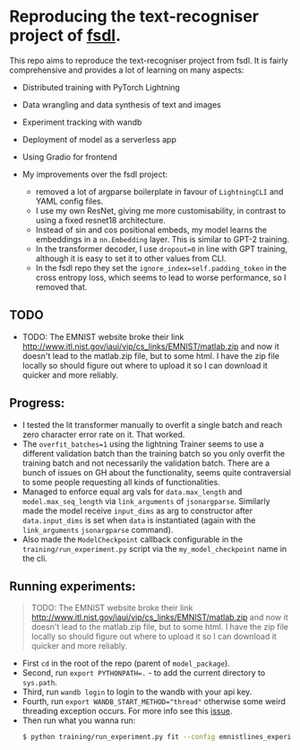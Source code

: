 # Reproducing the text-recogniser project of <a href="https://github.com/the-full-stack/fsdl-text-recognizer-2022-labs">fsdl</a>.
This repo aims to reproduce the text-recogniser project from fsdl. It is fairly comprehensive and provides a lot of learning
on many aspects: 
* Distributed training with PyTorch Lightning 
* Data wrangling and data synthesis of text and images
* Experiment tracking with wandb
* Deployment of model as a serverless app
* Using Gradio for frontend

* My improvements over the fsdl project:
	* removed a lot of argparse boilerplate in favour of `LightningCLI` and YAML config files.
	* I use my own ResNet, giving me more customisability, in contrast to using a fixed resnet18 architecture.
	* Instead of sin and cos positional embeds, my model learns the embeddings in a `nn.Embedding` layer. This is similar to GPT-2 training.
	* In the transformer decoder, I use `dropout=0` in line with GPT training, although it is easy to set it to other values from CLI.
	* In the fsdl repo they set the `ignore_index=self.padding_token` in the cross entropy loss, which seems to lead to worse performance, so I removed that.

## TODO
* TODO: The EMNIST website broke their link <a href="http://www.itl.nist.gov/iaui/vip/cs_links/EMNIST/matlab.zip">http://www.itl.nist.gov/iaui/vip/cs_links/EMNIST/matlab.zip</a> and now it doesn't lead to the matlab.zip file, but to some html. I have the zip file locally so should figure out where to upload it so I can download it quicker and more reliably.

## Progress:
* I tested the lit transformer manually to overfit a single batch and reach zero character error rate on it. That worked. 
* The `overfit_batches=1` using the lightning Trainer seems to use a different validation batch than the training batch so you only overfit the training batch and not necessarily the validation batch. There are a bunch of issues on GH about the functionality, seems quite contraversial to some people requesting all kinds of functionalities.
* Managed to enforce equal arg vals for `data.max_length` and `model.max_seq_length` via `link_arguments` of `jsonargparse`. Similarly made the model receive `input_dims` as arg to constructor after `data.input_dims` is set when `data` is instantiated (again with the `link_arguments` `jsonargparse` command).
* Also made the `ModelCheckpoint` callback configurable in the `training/run_experiment.py` script via the `my_model_checkpoint` name in the cli.

## Running experiments:
> TODO: The EMNIST website broke their link <a href="http://www.itl.nist.gov/iaui/vip/cs_links/EMNIST/matlab.zip">http://www.itl.nist.gov/iaui/vip/cs_links/EMNIST/matlab.zip</a> and now it doesn't lead to the matlab.zip file, but to some html. I have the zip file locally so should figure out where to upload it so I can download it quicker and more reliably.
* First `cd` in the root of the repo (parent of `model_package`).
* Second, run `export PYTHONPATH=.` - to add the current directory to `sys.path`.
* Third, run `wandb login` to login to the wandb with your api key.
* Fourth, run `export WANDB_START_METHOD="thread"` otherwise some weird threading exception occurs. For more info see this <a href="https://github.com/wandb/wandb/issues/3223#issuecomment-1032820724">issue</a>.
* Then run what you wanna run:
	```bash
	$ python training/run_experiment.py fit --config emnistlines_experiment_config --trainer.overfit_batches=1 --trainer.max_epochs=200 --trainer.check_val_every_n_epochs=50 --data.batch_size=64
	```

